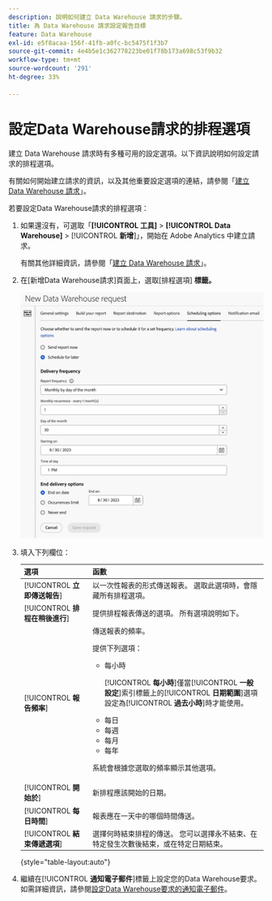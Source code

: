 ```yaml
---
description: 說明如何建立 Data Warehouse 請求的步驟。
title: 為 Data Warehouse 請求設定報告目標
feature: Data Warehouse
exl-id: e5f8acaa-156f-41fb-a0fc-bc5475f1f3b7
source-git-commit: 4e4b5e1c362778223be01f78b173a698c53f9b32
workflow-type: tm+mt
source-wordcount: '291'
ht-degree: 33%

---
```


# 設定Data Warehouse請求的排程選項

建立 Data Warehouse 請求時有多種可用的設定選項。以下資訊說明如何設定請求的排程選項。

有關如何開始建立請求的資訊，以及其他重要設定選項的連結，請參閱「[建立 Data Warehouse 請求](/help/export/data-warehouse/create-request/t-dw-create-request.md)」。

若要設定Data Warehouse請求的排程選項：

1. 如果還沒有，可選取「**[!UICONTROL 工具]** > **[!UICONTROL Data Warehouse]** > [!UICONTROL **新增**]」，開始在 Adobe Analytics 中建立請求。

   有關其他詳細資訊，請參閱「[建立 Data Warehouse 請求](/help/export/data-warehouse/create-request/t-dw-create-request.md)」。

1. 在[新增Data Warehouse請求]頁面上，選取[排程選項] **標籤。**

   ![報告目的地索引標籤](assets/dw-scheduling-options.png) <!-- update screenshot -->

1. 填入下列欄位：

   | 選項 | 函數 |
   |---------|----------|
   | [!UICONTROL **立即傳送報告**] | 以一次性報表的形式傳送報表。 選取此選項時，會隱藏所有排程選項。 |
   | [!UICONTROL **排程在稍後進行**] | 提供排程報表傳送的選項。 所有選項說明如下。 |
   | [!UICONTROL **報告頻率**] | 傳送報表的頻率。 <p>提供下列選項：</p><ul><li>每小時</li><p>[!UICONTROL **每小時**]&#x200B;僅當&#x200B;[!UICONTROL **一般設定**]&#x200B;索引標籤上的&#x200B;[!UICONTROL **日期範圍**]&#x200B;選項設定為&#x200B;[!UICONTROL **過去小時**]&#x200B;時才能使用。</p><li>每日</li><li>每週</li><li>每月</li><li>每年</li></ul><p>系統會根據您選取的頻率顯示其他選項。</p> |
   | [!UICONTROL **開始於**] | 新排程應該開始的日期。 |
   | [!UICONTROL **每日時間**] | 報表應在一天中的哪個時間傳送。 |
   | [!UICONTROL **結束傳遞選項**] | 選擇何時結束排程的傳送。 您可以選擇永不結束、在特定發生次數後結束，或在特定日期結束。 |

   {style="table-layout:auto"}

1. 繼續在&#x200B;[!UICONTROL **通知電子郵件**]&#x200B;標籤上設定您的Data Warehouse要求。 如需詳細資訊，請參閱[設定Data Warehouse要求的通知電子郵件](/help/export/data-warehouse/create-request/dw-request-email.md)。
